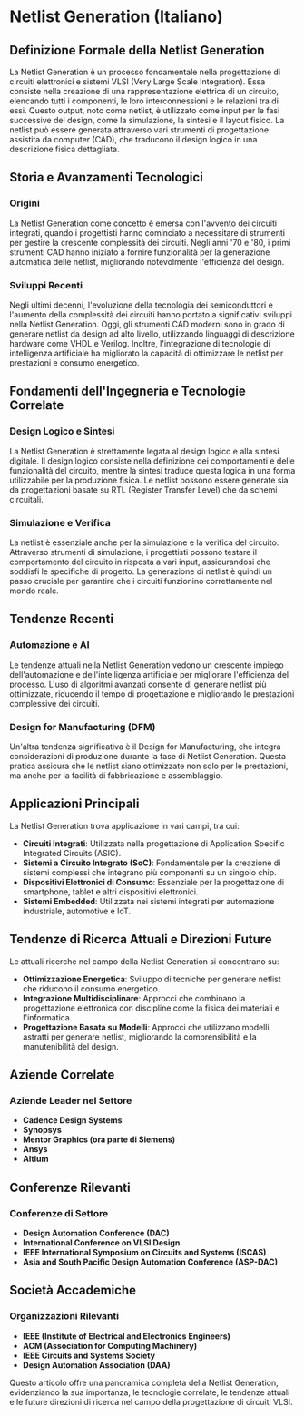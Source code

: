 # Netlist Generation (Italiano)

## Definizione Formale della Netlist Generation

La Netlist Generation è un processo fondamentale nella progettazione di circuiti elettronici e sistemi VLSI (Very Large Scale Integration). Essa consiste nella creazione di una rappresentazione elettrica di un circuito, elencando tutti i componenti, le loro interconnessioni e le relazioni tra di essi. Questo output, noto come netlist, è utilizzato come input per le fasi successive del design, come la simulazione, la sintesi e il layout fisico. La netlist può essere generata attraverso vari strumenti di progettazione assistita da computer (CAD), che traducono il design logico in una descrizione fisica dettagliata.

## Storia e Avanzamenti Tecnologici

### Origini

La Netlist Generation come concetto è emersa con l'avvento dei circuiti integrati, quando i progettisti hanno cominciato a necessitare di strumenti per gestire la crescente complessità dei circuiti. Negli anni '70 e '80, i primi strumenti CAD hanno iniziato a fornire funzionalità per la generazione automatica delle netlist, migliorando notevolmente l'efficienza del design.

### Sviluppi Recenti

Negli ultimi decenni, l'evoluzione della tecnologia dei semiconduttori e l'aumento della complessità dei circuiti hanno portato a significativi sviluppi nella Netlist Generation. Oggi, gli strumenti CAD moderni sono in grado di generare netlist da design ad alto livello, utilizzando linguaggi di descrizione hardware come VHDL e Verilog. Inoltre, l'integrazione di tecnologie di intelligenza artificiale ha migliorato la capacità di ottimizzare le netlist per prestazioni e consumo energetico.

## Fondamenti dell'Ingegneria e Tecnologie Correlate

### Design Logico e Sintesi

La Netlist Generation è strettamente legata al design logico e alla sintesi digitale. Il design logico consiste nella definizione dei comportamenti e delle funzionalità del circuito, mentre la sintesi traduce questa logica in una forma utilizzabile per la produzione fisica. Le netlist possono essere generate sia da progettazioni basate su RTL (Register Transfer Level) che da schemi circuitali.

### Simulazione e Verifica

La netlist è essenziale anche per la simulazione e la verifica del circuito. Attraverso strumenti di simulazione, i progettisti possono testare il comportamento del circuito in risposta a vari input, assicurandosi che soddisfi le specifiche di progetto. La generazione di netlist è quindi un passo cruciale per garantire che i circuiti funzionino correttamente nel mondo reale.

## Tendenze Recenti

### Automazione e AI

Le tendenze attuali nella Netlist Generation vedono un crescente impiego dell'automazione e dell'intelligenza artificiale per migliorare l'efficienza del processo. L'uso di algoritmi avanzati consente di generare netlist più ottimizzate, riducendo il tempo di progettazione e migliorando le prestazioni complessive dei circuiti.

### Design for Manufacturing (DFM)

Un'altra tendenza significativa è il Design for Manufacturing, che integra considerazioni di produzione durante la fase di Netlist Generation. Questa pratica assicura che le netlist siano ottimizzate non solo per le prestazioni, ma anche per la facilità di fabbricazione e assemblaggio.

## Applicazioni Principali

La Netlist Generation trova applicazione in vari campi, tra cui:

- **Circuiti Integrati**: Utilizzata nella progettazione di Application Specific Integrated Circuits (ASIC).
- **Sistemi a Circuito Integrato (SoC)**: Fondamentale per la creazione di sistemi complessi che integrano più componenti su un singolo chip.
- **Dispositivi Elettronici di Consumo**: Essenziale per la progettazione di smartphone, tablet e altri dispositivi elettronici.
- **Sistemi Embedded**: Utilizzata nei sistemi integrati per automazione industriale, automotive e IoT.

## Tendenze di Ricerca Attuali e Direzioni Future

Le attuali ricerche nel campo della Netlist Generation si concentrano su:

- **Ottimizzazione Energetica**: Sviluppo di tecniche per generare netlist che riducono il consumo energetico.
- **Integrazione Multidisciplinare**: Approcci che combinano la progettazione elettronica con discipline come la fisica dei materiali e l'informatica.
- **Progettazione Basata su Modelli**: Approcci che utilizzano modelli astratti per generare netlist, migliorando la comprensibilità e la manutenibilità del design.

## Aziende Correlate

### Aziende Leader nel Settore

- **Cadence Design Systems**
- **Synopsys**
- **Mentor Graphics (ora parte di Siemens)**
- **Ansys**
- **Altium**

## Conferenze Rilevanti

### Conferenze di Settore

- **Design Automation Conference (DAC)**
- **International Conference on VLSI Design**
- **IEEE International Symposium on Circuits and Systems (ISCAS)**
- **Asia and South Pacific Design Automation Conference (ASP-DAC)**

## Società Accademiche

### Organizzazioni Rilevanti

- **IEEE (Institute of Electrical and Electronics Engineers)**
- **ACM (Association for Computing Machinery)**
- **IEEE Circuits and Systems Society**
- **Design Automation Association (DAA)**

Questo articolo offre una panoramica completa della Netlist Generation, evidenziando la sua importanza, le tecnologie correlate, le tendenze attuali e le future direzioni di ricerca nel campo della progettazione di circuiti VLSI.